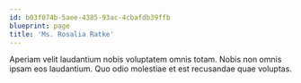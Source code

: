 ```yaml
---
id: b03f074b-5aee-4385-93ac-4cbafdb39ffb
blueprint: page
title: 'Ms. Rosalia Ratke'
---
```

Aperiam velit laudantium nobis voluptatem omnis totam. Nobis non omnis ipsam eos laudantium. Quo odio molestiae et est recusandae quae voluptas.